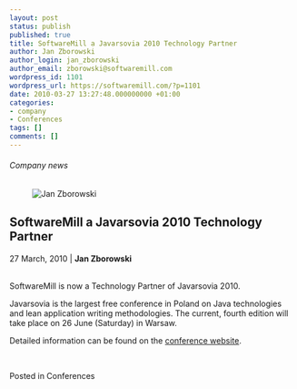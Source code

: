 ```yaml
---
layout: post
status: publish
published: true
title: SoftwareMill a Javarsovia 2010 Technology Partner
author: Jan Zborowski
author_login: jan_zborowski
author_email: zborowski@softwaremill.com
wordpress_id: 1101
wordpress_url: https://softwaremill.com/?p=1101
date: 2010-03-27 13:27:48.000000000 +01:00
categories:
- company
- Conferences
tags: []
comments: []
---
```


<h6>Company news</h6>
<div class="post-header clearfix">
<figure><div class="image"><img src="https://softwaremill.com/wp-content/uploads/2013/04/zborowski.jpg" alt="Jan Zborowski"></div></figure><div class="title">
<h2 class="font-dark-blue font-normal">SoftwareMill a Javarsovia 2010 Technology Partner</h2>27 March, 2010 | <b>Jan Zborowski</b><br><br>
</div>
</div>
<div class="post-rows"><div class="text">
<p id="Postyarchiwalne-SoftwareMillaJavarsovia2010TechnologyPartner">SoftwareMill is now a Technology Partner of Javarsovia 2010.</p>
<p>Javarsovia is the largest free conference in Poland on Java technologies and lean application writing methodologies. The current, fourth edition will take place on 26 June (Saturday) in Warsaw.</p>
<p>Detailed information can be found on the <a href="http://javarsovia.pl/" rel="nofollow">conference website</a>.</p>
<p> </p>
</div></div>
<div class="post-footer">Posted in Conferences</div>
